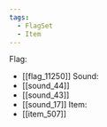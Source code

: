 ```yaml
---
tags:
  - FlagSet
  - Item
---
```

Flag:
- [[flag_11250]]
Sound:
- [[sound_44]]
- [[sound_43]]
- [[sound_17]]
Item:
- [[item_507]]
